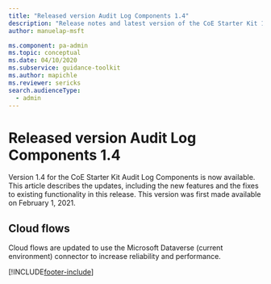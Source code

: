 ```yaml
---
title: "Released version Audit Log Components 1.4"
description: "Release notes and latest version of the CoE Starter Kit 1.4."
author: manuelap-msft

ms.component: pa-admin
ms.topic: conceptual
ms.date: 04/10/2020
ms.subservice: guidance-toolkit
ms.author: mapichle
ms.reviewer: sericks
search.audienceType: 
  - admin
---
```


# Released version Audit Log Components 1.4

Version 1.4 for the CoE Starter Kit Audit Log Components is now available. This article describes the updates, including the new features and the fixes to existing functionality in this release. This version was first made available on February 1, 2021.

## Cloud flows

Cloud flows are updated to use the Microsoft Dataverse (current environment) connector to increase reliability and performance.

[!INCLUDE[footer-include](../../../includes/footer-banner.md)]
